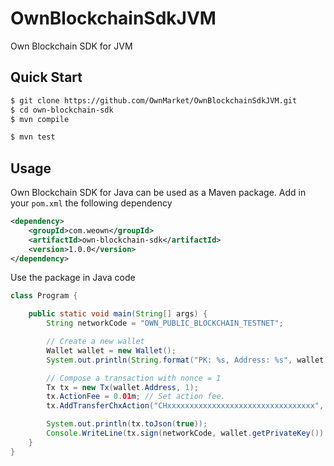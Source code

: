 # OwnBlockchainSdkJVM

Own Blockchain SDK for JVM

## Quick Start

```bash
$ git clone https://github.com/OwnMarket/OwnBlockchainSdkJVM.git
$ cd own-blockchain-sdk
$ mvn compile
```

```bash
$ mvn test
```

## Usage

Own Blockchain SDK for Java can be used as a Maven package.
Add in your ```pom.xml``` the following dependency 
```xml
<dependency>
    <groupId>com.weown</groupId>
    <artifactId>own-blockchain-sdk</artifactId>
    <version>1.0.0</version>
</dependency>
```

Use the package in Java code

```java
class Program {

    public static void main(String[] args) {
        String networkCode = "OWN_PUBLIC_BLOCKCHAIN_TESTNET";

        // Create a new wallet
        Wallet wallet = new Wallet();
        System.out.println(String.format("PK: %s, Address: %s", wallet.getPrivateKey(), wallet.getAddress()));

        // Compose a transaction with nonce = 1
        Tx tx = new Tx(wallet.Address, 1);
        tx.ActionFee = 0.01m; // Set action fee.
        tx.AddTransferChxAction("CHxxxxxxxxxxxxxxxxxxxxxxxxxxxxxxxxx", 100); // Transfer 100 CHX to CHxxx... address.    

        System.out.println(tx.toJson(true));
        Console.WriteLine(tx.sign(networkCode, wallet.getPrivateKey()).toJson(false));        
    }    
}
```
